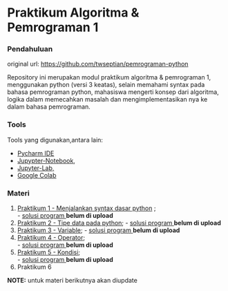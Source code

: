 # Praktikum Algoritma & Pemrograman 1

### Pendahuluan

original url: https://github.com/twseptian/pemrograman-python

Repository ini merupakan modul praktikum algoritma & pemrograman 1, menggunakan python (versi 3 keatas), selain memahami syntax pada bahasa pemrograman python, mahasiswa mengerti konsep dari algoritma, logika dalam memecahkan masalah dan mengimplementasikan nya ke dalam bahasa pemrograman. 

### Tools
Tools yang digunakan,antara lain: 
- [Pycharm IDE](https://www.jetbrains.com/pycharm/)
- [Jupypter-Notebook](https://jupyter.org/), 
- [Jupyter-Lab,](https://jupyterlab.readthedocs.io/en/stable/)
- [Google Colab](colab.research.google.com)

### Materi
1. [Praktikum 1 - Menjalankan syntax dasar python](https://nbviewer.jupyter.org/github/twseptian/pemrograman-python/blob/master/modul-1-menjalankan-python.ipynb) ;  
        - [solusi program ]() **belum di upload**
2. [Praktikum 2 - Tipe data pada python](https://nbviewer.jupyter.org/github/twseptian/pemrograman-python/blob/master/modul-2-tipe-data.ipynb); 
        - [solusi program ]() **belum di upload**
3. [Praktikum 3 - Variable](https://nbviewer.jupyter.org/github/twseptian/pemrograman-python/blob/master/modul-3-variable.ipynb);
        - [solusi program ]() **belum di upload** 
4. [Praktikum 4 - Operator](https://nbviewer.jupyter.org/github/twseptian/pemrograman-python/blob/master/modul-4-operator.ipynb);  
        - [solusi program ]() **belum di upload**
5. [Praktikum 5 - Kondisi](https://nbviewer.jupyter.org/github/twseptian/pemrograman-python/blob/master/modul-5-kondisi.ipynb);  
        - [solusi program ]() **belum di upload**
6. Praktikum 6


**NOTE:** untuk materi berikutnya akan diupdate
